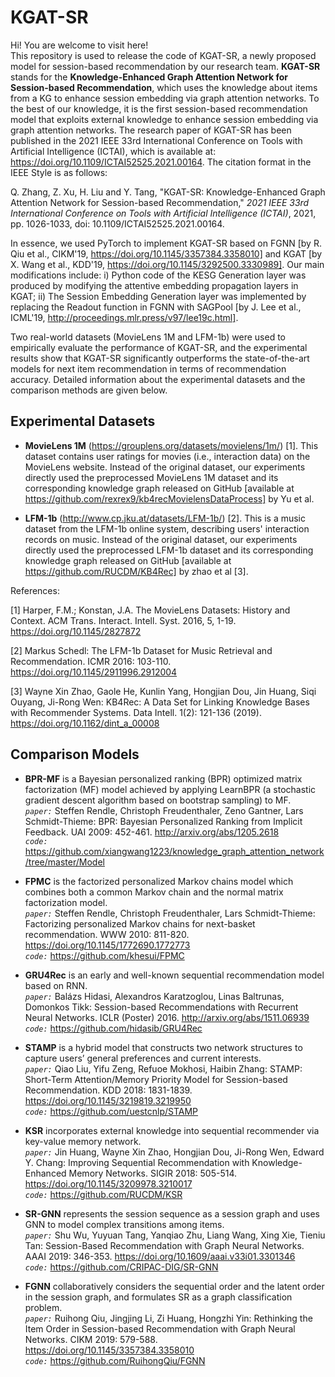 KGAT-SR
======
Hi! You are welcome to visit here!<br>
This repository is used to release the code of KGAT-SR, a newly proposed model for session-based recommendation by our research team. **KGAT-SR** stands for the **Knowledge-Enhanced Graph Attention Network for Session-based Recommendation**, which uses the knowledge about items from a KG to enhance session embedding via graph attention networks. To the best of our knowledge, it is the first session-based recommendation model that exploits external knowledge to enhance session embedding via graph attention networks. The research paper of KGAT-SR has been published in the 2021 IEEE 33rd International Conference on Tools with Artificial Intelligence (ICTAI), which is available at: https://doi.org/10.1109/ICTAI52525.2021.00164. The citation format in the IEEE Style is as follows:

Q. Zhang, Z. Xu, H. Liu and Y. Tang, "KGAT-SR: Knowledge-Enhanced Graph Attention Network for Session-based Recommendation," *2021 IEEE 33rd International Conference on Tools with Artificial Intelligence (ICTAI)*, 2021, pp. 1026-1033, doi: 10.1109/ICTAI52525.2021.00164.

In essence, we used PyTorch to implement KGAT-SR based on FGNN [by R. Qiu et al., CIKM'19, https://doi.org/10.1145/3357384.3358010] and KGAT [by X. Wang  et al., KDD'19, https://doi.org/10.1145/3292500.3330989]. Our main modifications include: i) Python code of the KESG Generation layer was produced by modifying the attentive embedding propagation layers in KGAT; ii) The Session Embedding Generation layer was implemented by replacing the Readout function in FGNN with SAGPool [by J. Lee et al., ICML'19, http://proceedings.mlr.press/v97/lee19c.html].

Two real-world datasets (MovieLens 1M and LFM-1b) were used to empirically evaluate the performance of KGAT-SR, and the experimental results show that KGAT-SR significantly outperforms the state-of-the-art models for next item recommendation in terms of recommendation accuracy. Detailed information about the experimental datasets and the comparison methods are given below.

Experimental Datasets
--
* **MovieLens 1M** (https://grouplens.org/datasets/movielens/1m/) [1]. This dataset contains user ratings for movies (i.e., interaction data) on the MovieLens website. Instead of the original dataset, our experiments directly used the preprocessed MovieLens 1M dataset and its corresponding knowledge graph released on GitHub [available at https://github.com/rexrex9/kb4recMovielensDataProcess] by Yu et al.

* **LFM-1b** (http://www.cp.jku.at/datasets/LFM-1b/) [2]. This is a music dataset from the LFM-1b online system, describing users' interaction records on music. Instead of the original dataset, our experiments directly used the preprocessed LFM-1b dataset and its corresponding knowledge graph released on GitHub [available at https://github.com/RUCDM/KB4Rec] by zhao et al [3].

References:

[1] Harper, F.M.; Konstan, J.A. The MovieLens Datasets: History and Context. ACM Trans. Interact. Intell. Syst. 2016, 5, 1-19. https://doi.org/10.1145/2827872

[2] Markus Schedl: The LFM-1b Dataset for Music Retrieval and Recommendation. ICMR 2016: 103-110. https://doi.org/10.1145/2911996.2912004

[3] Wayne Xin Zhao, Gaole He, Kunlin Yang, Hongjian Dou, Jin Huang, Siqi Ouyang, Ji-Rong Wen: KB4Rec: A Data Set for Linking Knowledge Bases with Recommender Systems. Data Intell. 1(2): 121-136 (2019). https://doi.org/10.1162/dint_a_00008

Comparison Models
--
* **BPR-MF** is a Bayesian personalized ranking (BPR) optimized matrix factorization (MF) model achieved by applying LearnBPR (a stochastic gradient descent algorithm based on bootstrap sampling) to MF.<br>
*`paper:`* Steffen Rendle, Christoph Freudenthaler, Zeno Gantner, Lars Schmidt-Thieme: BPR: Bayesian Personalized Ranking from Implicit Feedback. UAI 2009: 452-461. http://arxiv.org/abs/1205.2618<br>
*`code:`* https://github.com/xiangwang1223/knowledge_graph_attention_network/tree/master/Model

* **FPMC** is the factorized personalized Markov chains model which combines both a common Markov chain and the normal matrix factorization model.<br>
*`paper:`* Steffen Rendle, Christoph Freudenthaler, Lars Schmidt-Thieme: Factorizing personalized Markov chains for next-basket recommendation. WWW 2010: 811-820. https://doi.org/10.1145/1772690.1772773<br>
*`code:`* https://github.com/khesui/FPMC

* **GRU4Rec** is an early and well-known sequential recommendation model based on RNN.<br>
*`paper:`* Balázs Hidasi, Alexandros Karatzoglou, Linas Baltrunas, Domonkos Tikk: Session-based Recommendations with Recurrent Neural Networks. ICLR (Poster) 2016. http://arxiv.org/abs/1511.06939<br>
*`code:`* https://github.com/hidasib/GRU4Rec

* **STAMP** is a hybrid model that constructs two network structures to capture users’ general preferences and current interests.<br>
*`paper:`* Qiao Liu, Yifu Zeng, Refuoe Mokhosi, Haibin Zhang: STAMP: Short-Term Attention/Memory Priority Model for Session-based Recommendation. KDD 2018: 1831-1839. https://doi.org/10.1145/3219819.3219950<br>
*`code:`* https://github.com/uestcnlp/STAMP

* **KSR** incorporates external knowledge into sequential recommender via key-value memory network.<br>
*`paper:`* Jin Huang, Wayne Xin Zhao, Hongjian Dou, Ji-Rong Wen, Edward Y. Chang: Improving Sequential Recommendation with Knowledge-Enhanced Memory Networks. SIGIR 2018: 505-514. https://doi.org/10.1145/3209978.3210017<br>
*`code:`* https://github.com/RUCDM/KSR

* **SR-GNN** represents the session sequence as a session graph and uses GNN to model complex transitions among items.<br>
*`paper:`* Shu Wu, Yuyuan Tang, Yanqiao Zhu, Liang Wang, Xing Xie, Tieniu Tan: Session-Based Recommendation with Graph Neural Networks. AAAI 2019: 346-353. https://doi.org/10.1609/aaai.v33i01.3301346<br>
*`code:`* https://github.com/CRIPAC-DIG/SR-GNN

* **FGNN** collaboratively considers the sequential order and the latent order in the session graph, and formulates SR as a graph classification problem.<br>
*`paper:`* Ruihong Qiu, Jingjing Li, Zi Huang, Hongzhi Yin: Rethinking the Item Order in Session-based Recommendation with Graph Neural Networks. CIKM 2019: 579-588. https://doi.org/10.1145/3357384.3358010<br>
*`code:`* https://github.com/RuihongQiu/FGNN
